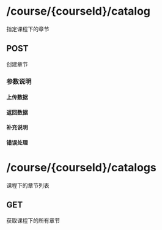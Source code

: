 # /course/{courseId}/catalog
指定课程下的章节
## POST
创建章节
### 参数说明
#### 上传数据
#### 返回数据
#### 补充说明
#### 错误处理

# /course/{courseId}/catalogs
课程下的章节列表
## GET
获取课程下的所有章节